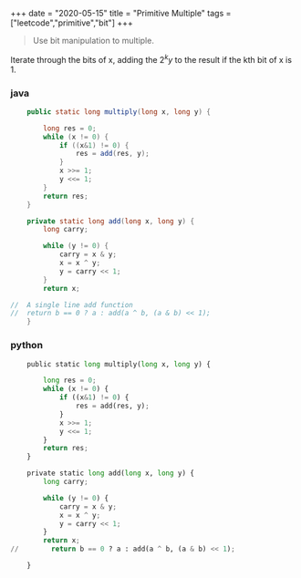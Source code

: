 +++ 
date = "2020-05-15"
title = "Primitive Multiple"
tags = ["leetcode","primitive","bit"]
+++
> Use bit manipulation to multiple.

Iterate through the bits of x, adding the $2^ky$ to the result if the kth bit of x is 1.

### java

```java
    public static long multiply(long x, long y) {

        long res = 0;
        while (x != 0) {
            if ((x&1) != 0) {
                res = add(res, y);
            }
            x >>= 1;
            y <<= 1;
        }
        return res;
    }

    private static long add(long x, long y) {
        long carry;

        while (y != 0) {
            carry = x & y;
            x = x ^ y;
            y = carry << 1;
        }
        return x;

//  A single line add function
//  return b == 0 ? a : add(a ^ b, (a & b) << 1);
    }

```

### python
```python
    public static long multiply(long x, long y) {

        long res = 0;
        while (x != 0) {
            if ((x&1) != 0) {
                res = add(res, y);
            }
            x >>= 1;
            y <<= 1;
        }
        return res;
    }

    private static long add(long x, long y) {
        long carry;

        while (y != 0) {
            carry = x & y;
            x = x ^ y;
            y = carry << 1;
        }
        return x;
//        return b == 0 ? a : add(a ^ b, (a & b) << 1);

    }
```
